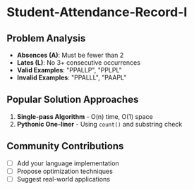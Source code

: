 # Student-Attendance-Record-I


## Problem Analysis
- **Absences (A)**: Must be fewer than 2
- **Lates (L)**: No 3+ consecutive occurrences
- **Valid Examples**: "PPALLP", "PPLPL"
- **Invalid Examples**: "PPALLL", "PAAPL"

## Popular Solution Approaches
1. **Single-pass Algorithm** - O(n) time, O(1) space
2. **Pythonic One-liner** - Using `count()` and substring check

## Community Contributions
- [ ] Add your language implementation
- [ ] Propose optimization techniques
- [ ] Suggest real-world applications
